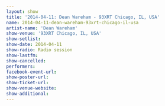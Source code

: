 ```yaml
---
layout: show
title: '2014-04-11: Dean Wareham - 93XRT Chicago, IL, USA'
name: 2014-04-11-dean-wareham-93xrt-chicago-il-usa
artist-name: 'Dean Wareham'
show-venue: '93XRT Chicago, IL, USA'
show-setlist: 
show-date: 2014-04-11
show-radio: Radio session
show-lastfm: 
show-cancelled: 
performers: 
facebook-event-url: 
show-poster-url: 
show-ticket-url: 
show-venue-website: 
show-additional: 
---
```


